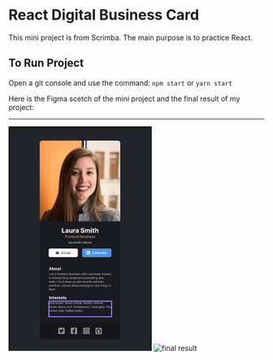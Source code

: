 # React Digital Business Card

This mini project is from Scrimba. The main purpose is to practice React.

## To Run Project

Open a git console and use the command: `npm start` or `yarn start`

Here is the Figma scetch of the mini project and the final result of my project:
<br/>
<hr >   
<img src="https://github.com/gusmontoya/Practice-React-CV/blob/main/src/assets/Figma.png" alt="figma scetch" display="flex" flex-direction="column" justify-content="space-between" align-items="center" />
<img src="https://github.com/gusmontoya/React_Digital_Buisness_Card/blob/main/src/assets/React%20Digital%20Buisness%20Card.png" alt="final result" display="flex" flex-direction="column" justify-content="space-between" align-items="flex-end"/>

